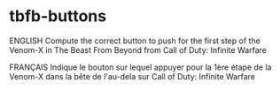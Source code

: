 # tbfb-buttons

ENGLISH
Compute the correct button to push for the first step of the Venom-X in The Beast From Beyond from Call of Duty: Infinite Warfare

FRANÇAIS
Indique le bouton sur lequel appuyer pour la 1ère étape de la Venom-X dans la bête de l'au-dela sur Call of Duty: Infinite Warfare
